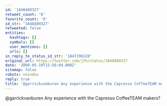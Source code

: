 ```yaml
---
id: '1848489327'
retweet_count: '0'
favorite_count: '0'
id_str: '1848489327'
retweeted: false
entities:
  hashtags: []
  symbols: []
  user_mentions: []
  urls: []
in_reply_to_status_id_str: '1847296328'
original_url: https://twitter.com/jth/status/1848489327
date: '2009-05-19T15:58:04.000Z'
sitemap: false
robots: noindex
reply: true
title: '@garrickvanburen Any experience with the Capresso CoffeeTEAM makers?'
---
```


@garrickvanburen Any experience with the Capresso CoffeeTEAM makers?